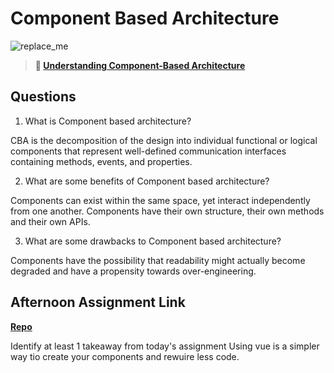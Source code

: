 # Component Based Architecture

![replace_me](https://codeworks.blob.core.windows.net/public/assets/img/illustrations/placeholder.svg)

> **📖 [Understanding Component-Based Architecture](https://codeworksacademy.com/fs-student-guide/resources/wk6/01-Component-Based-Architecture)**

## Questions

1. What is Component based architecture?

CBA is the decomposition of the design into individual functional or logical components that represent well-defined communication interfaces containing methods, events, and properties.

2. What are some benefits of Component based architecture?

Components can exist within the same space, yet interact independently from one another. Components have their own structure, their own methods and their own APIs. 

3. What are some drawbacks to Component based architecture?

Components have the  possibility that readability might actually become degraded and have a propensity towards over-engineering.

## Afternoon Assignment Link

**[Repo](https://github.com/tberry019/vue-playground)**

Identify at least 1 takeaway from today's assignment
Using vue is a simpler way tio create your components and rewuire less code.